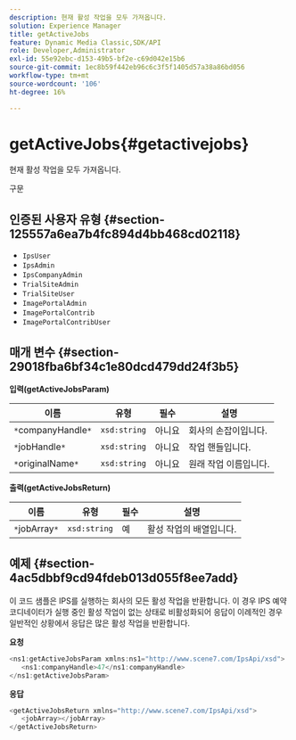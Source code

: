 ```yaml
---
description: 현재 활성 작업을 모두 가져옵니다.
solution: Experience Manager
title: getActiveJobs
feature: Dynamic Media Classic,SDK/API
role: Developer,Administrator
exl-id: 55e92ebc-d153-49b5-bf2e-c69d042e15b6
source-git-commit: 1ec8b59f442eb96c6c3f5f1405d57a38a86bd056
workflow-type: tm+mt
source-wordcount: '106'
ht-degree: 16%

---
```


# getActiveJobs{#getactivejobs}

현재 활성 작업을 모두 가져옵니다.

구문

## 인증된 사용자 유형 {#section-125557a6ea7b4fc894d4bb468cd02118}

* `IpsUser`
* `IpsAdmin`
* `IpsCompanyAdmin`
* `TrialSiteAdmin`
* `TrialSiteUser`
* `ImagePortalAdmin`
* `ImagePortalContrib`
* `ImagePortalContribUser`

## 매개 변수 {#section-29018fba6bf34c1e80dcd479dd24f3b5}

**입력(getActiveJobsParam)**

| 이름 | 유형 | 필수 | 설명 |
|---|---|---|---|
| `*`companyHandle`*` | `xsd:string` | 아니요 | 회사의 손잡이입니다. |
| `*`jobHandle`*` | `xsd:string` | 아니요 | 작업 핸들입니다. |
| `*`originalName`*` | `xsd:string` | 아니요 | 원래 작업 이름입니다. |

**출력(getActiveJobsReturn)**

| 이름 | 유형 | 필수 | 설명 |
|---|---|---|---|
| `*`jobArray`*` | `xsd:string` | 예 | 활성 작업의 배열입니다. |

## 예제 {#section-4ac5dbbf9cd94fdeb013d055f8ee7add}

이 코드 샘플은 IPS를 실행하는 회사의 모든 활성 작업을 반환합니다. 이 경우 IPS 예약 코디네이터가 실행 중인 활성 작업이 없는 상태로 비활성화되어 응답이 이례적인 경우 일반적인 상황에서 응답은 많은 활성 작업을 반환합니다.

**요청**

```java
<ns1:getActiveJobsParam xmlns:ns1="http://www.scene7.com/IpsApi/xsd">
   <ns1:companyHandle>47</ns1:companyHandle>
</ns1:getActiveJobsParam>
```

**응답**

```java
<getActiveJobsReturn xmlns="http://www.scene7.com/IpsApi/xsd">
   <jobArray></jobArray>
</getActiveJobsReturn>
```
